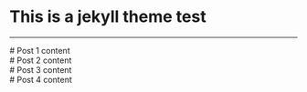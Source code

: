 # This is a jekyll theme test
---

<div class="list" id="postList">
  <div class="post" post_id="1">
    # Post 1 content 
  </div>
  <div class="post" post_id="2">
    # Post 2 content 
  </div>
    <div class="post" post_id="3">
   # Post 3 content 
  </div>
  <div class="post"  post_id="4">
   # Post 4 content 
  </div>
  
   
</div>
